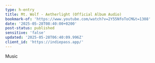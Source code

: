 ```yaml
---
type: h-entry
title: Mt. Wolf - Aetherlight (Official Album Audio)
bookmark-of: 'https://www.youtube.com/watch?v=2Y55NfoToCM&t=1308'
date: '2025-05-28T08:40:00+0200'
post-status: published
sensitive: 'false'
updated: '2025-05-28T06:40:09.996Z'
client_id: 'https://indiepass.app/'
---
```

Music
